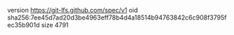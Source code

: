 version https://git-lfs.github.com/spec/v1
oid sha256:7ee45d7ad20d3be4963eff78b4d4a18514b94763842c6c908f3795fec35b901d
size 4791
